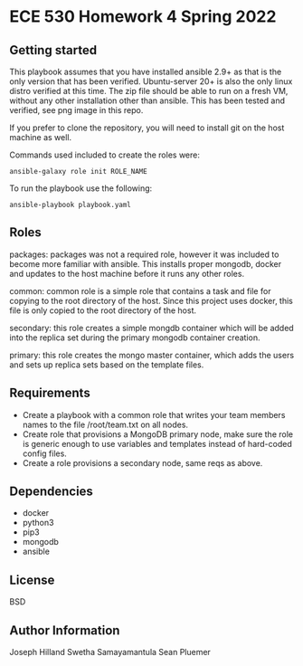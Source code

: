 

ECE 530 Homework 4 Spring 2022
=========


Getting started
------------
This playbook assumes that you have installed ansible 2.9+ as that is the only version that has been verified. Ubuntu-server 20+ is also the only linux distro verified at this time.
The zip file should be able to run on a fresh VM, without any other installation other than ansible. This has been tested and verified, see png image in this repo.

If you prefer to clone the repository, you will need to install git on the host machine as well.

Commands used included to create the roles were:
```
ansible-galaxy role init ROLE_NAME
```

To run the playbook use the following:
```
ansible-playbook playbook.yaml
```

Roles
------------

packages: packages was not a required role, however it was included to become more familiar with ansible. This installs proper mongodb, docker and updates to the host machine before it runs any other roles.

common: common role is a simple role that contains a task and file for copying to the root directory of the host. Since this project uses docker, this file is only copied to the root directory of the host.

secondary: this role creates a simple mongdb container which will be added into the replica set during the primary mongodb container creation.

primary: this role creates the mongo master container, which adds the users and sets up replica sets based on the template files.


Requirements
------------
- Create a playbook with a common role that writes your team members names to the file /root/team.txt on all nodes.
- Create role that provisions a MongoDB primary node, make sure the role is generic enough to use variables and templates instead of hard-coded config files.
- Create a role provisions a secondary node, same reqs as above.



Dependencies
------------

- docker
- python3
- pip3
- mongodb
- ansible

License
-------

BSD

Author Information
------------------

Joseph Hilland
Swetha Samayamantula 
Sean Pluemer 
